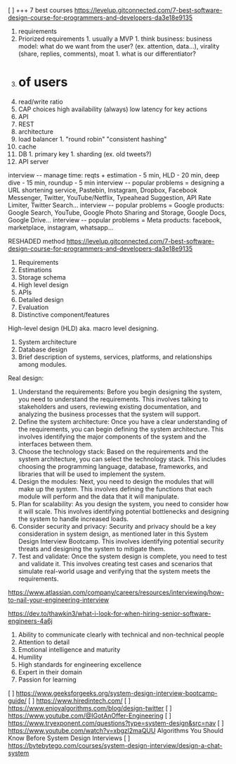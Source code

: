 [ ] +++ 7 best courses https://levelup.gitconnected.com/7-best-software-design-course-for-programmers-and-developers-da3e18e9135

1. requirements
  1. Priorized requirements
    1. usually a MVP
    1. think business: business model: what do we want from the user? (ex. attention, data…), virality (share, replies, comments), moat
    1. what is our differentiator?
  1. # of users
  1. read/write ratio
  1. CAP choices
    high availability (always)
    low latency for key actions
1. API
  1. REST
1. architecture
  1. load balancer
    1. "round robin" "consistent hashing"
  1. cache
  1. DB
    1. primary key
    1. sharding (ex. old tweets?)
  1. API server



interview -- manage time: reqts + estimation - 5 min, HLD - 20 min, deep dive - 15 min, roundup - 5 min
interview -- popular problems = designing a URL shortening service, Pastebin, Instagram, Dropbox, Facebook Messenger, Twitter, YouTube/Netflix, Typeahead Suggestion, API Rate Limiter, Twitter Search...
interview -- popular problems = Google products: Google Search, YouTube, Google Photo Sharing and Storage, Google Docs, Google Drive...
interview -- popular problems = Meta products: facebook, marketplace, instagram, whatsapp...


RESHADED method https://levelup.gitconnected.com/7-best-software-design-course-for-programmers-and-developers-da3e18e9135
1. Requirements
2. Estimations
3. Storage schema
4. High level design
5. APIs
6. Detailed design
7. Evaluation
8. Distinctive component/features



High-level design (HLD) aka. macro level designing.
1. System architecture
2. Database design
3. Brief description of systems, services, platforms, and relationships among modules.




Real design:
1. Understand the requirements: Before you begin designing the system, you need to understand the requirements. This involves talking to stakeholders and users, reviewing existing documentation, and analyzing the business processes that the system will support.
2. Define the system architecture: Once you have a clear understanding of the requirements, you can begin defining the system architecture. This involves identifying the major components of the system and the interfaces between them.
3. Choose the technology stack: Based on the requirements and the system architecture, you can select the technology stack. This includes choosing the programming language, database, frameworks, and libraries that will be used to implement the system.
4. Design the modules: Next, you need to design the modules that will make up the system. This involves defining the functions that each module will perform and the data that it will manipulate.
5. Plan for scalability: As you design the system, you need to consider how it will scale. This involves identifying potential bottlenecks and designing the system to handle increased loads.
6. Consider security and privacy: Security and privacy should be a key consideration in system design, as mentioned later in this System Design Interview Bootcamp. This involves identifying potential security threats and designing the system to mitigate them.
7. Test and validate: Once the system design is complete, you need to test and validate it. This involves creating test cases and scenarios that simulate real-world usage and verifying that the system meets the requirements.





https://www.atlassian.com/company/careers/resources/interviewing/how-to-nail-your-engineering-interview



https://dev.to/thawkin3/what-i-look-for-when-hiring-senior-software-engineers-4a6j
1. Ability to communicate clearly with technical and non-technical people
2. Attention to detail
3. Emotional intelligence and maturity
4. Humility
5. High standards for engineering excellence
6. Expert in their domain
7. Passion for learning


[ ] https://www.geeksforgeeks.org/system-design-interview-bootcamp-guide/
[ ] https://www.hiredintech.com/
[ ] https://www.enjoyalgorithms.com/blog/design-twitter
[ ] https://www.youtube.com/@IGotAnOffer-Engineering
[ ] https://www.tryexponent.com/questions?type=system-design&src=nav
[ ] https://www.youtube.com/watch?v=xbgzl2maQUU  Algorithms You Should Know Before System Design Interviews 
[ ] https://bytebytego.com/courses/system-design-interview/design-a-chat-system
